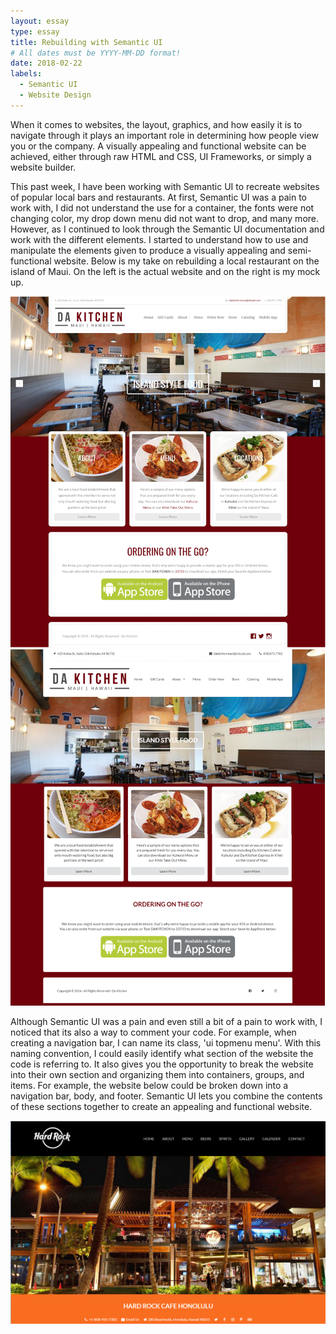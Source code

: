 ```yaml
---
layout: essay
type: essay
title: Rebuilding with Semantic UI 
# All dates must be YYYY-MM-DD format!
date: 2018-02-22
labels:
  - Semantic UI
  - Website Design
---
```


When it comes to websites, the layout, graphics, and how easily it is to navigate through it plays an important role in determining how people view you or the company. A visually appealing and functional website can be achieved, either through raw HTML and CSS, UI Frameworks, or simply a website builder.

This past week, I have been working with Semantic UI to recreate websites of popular local bars and restaurants. At first, Semantic UI was a pain to work with, I did not understand the use for a container, the fonts were not changing color, my drop down menu did not want to drop, and many more. However, as I continued to look through the Semantic UI documentation and work with the different elements. I started to understand how to use and manipulate the elements given to produce a visually appealing and semi-functional website. Below is my take on rebuilding a local restaurant on the island of Maui. On the left is the actual website and on the right is my mock up. 

<center>
  <div class="ui medium images">
    <img class="ui image" src="../images/dakitchenOriginal.PNG">
    <img class="ui image" src="../images/dakitchenRemake.PNG">
  </div>
</center>

Although Semantic UI was a pain and even still a bit of a pain to work with, I noticed that its also a way to comment your code. For example, when creating a navigation bar, I can name its class, 'ui topmenu menu'. With this naming convention, I could easily identify what section of the website the code is referring to. It also gives you the opportunity to break the website into their own section and organizing them into containers, groups, and items. For example, the website below could be broken down into a navigation bar, body, and footer. Semantic UI lets you combine the contents of these sections together to create an appealing and functional website. 

<img class="ui large centered image" src="../images/wod-1-hardrock.png"> 
